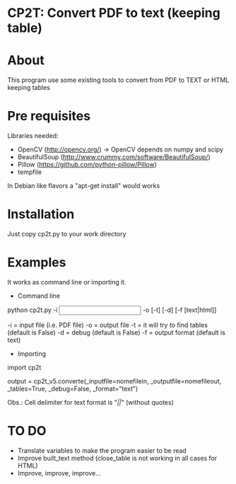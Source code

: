 # CP2T: Convert PDF to text (keeping table)

About
=====
This program use some existing tools to convert from PDF to TEXT or HTML keeping tables

Pre requisites
==============
Libraries needed:
   - OpenCV (http://opencv.org/) -> OpenCV depends on numpy and scipy
   - BeautifulSoup (http://www.crummy.com/software/BeautifulSoup/)
   - Pillow (https://github.com/python-pillow/Pillow)
   - tempfile 

   In Debian like flavors a "apt-get install" would works

Installation
============
Just copy cp2t.py to your work directory

Examples
========
It works as command line or importing it.

- Command line

python cp2t.py -i <input file> -o <output file> [-t] [-d] [-f [text|html]]

-i = input file (i.e. PDF file)
-o = output file
-t = it will try to find tables (default is False)
-d = debug (default is False)
-f = output format (default is text)

- Importing

import cp2t

output = cp2t_v5.converte(_inputfile=nomefilein, _outputfile=nomefileout, _tables=True, _debug=False, _format="text")

Obs.: Cell delimiter for text format is "_||_" (without quotes)

TO DO
=====
- Translate variables to make the program easier to be read
- Improve built_text method (close_table is not working in all cases for HTML)
- Improve, improve, improve...

